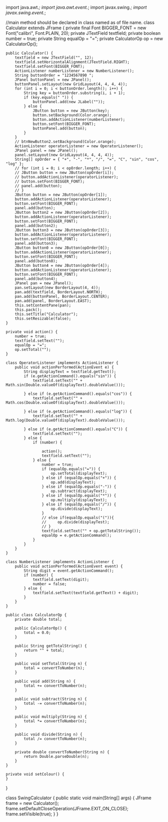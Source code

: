 
import java.awt.*;
import java.awt.event.*;
import javax.swing.*;
import javax.swing.event.*;

//main method should be declared in class named as of file name.
class Calculator extends JFrame {
    private final Font BIGGER_FONT = new Font("calibri", Font.PLAIN, 20);
    private JTextField textfield;
    private boolean number = true;
    private String equalOp = "=";
    private CalculatorOp op = new CalculatorOp();

    public Calculator() {
        textfield = new JTextField("", 12);
        textfield.setHorizontalAlignment(JTextField.RIGHT);
        textfield.setFont(BIGGER_FONT);
        ActionListener numberListener = new NumberListener();
        String buttonOrder = "1234567890 ";
        JPanel buttonPanel = new JPanel();
        buttonPanel.setLayout(new GridLayout(4, 4, 4, 4));
        for (int i = 0; i < buttonOrder.length(); i++) {
            String key = buttonOrder.substring(i, i + 1);
            if (key.equals(" ")) {
                buttonPanel.add(new JLabel(""));
            } else {
                JButton button = new JButton(key);
                button.setBackground(Color.orange);
                button.addActionListener(numberListener);
                button.setFont(BIGGER_FONT);
                buttonPanel.add(button);
            }
        }
        // btnNewButton2.setBackground(Color.orange);
        ActionListener operatorListener = new OperatorListener();
        JPanel panel = new JPanel();
        panel.setLayout(new GridLayout(4, 4, 4, 4));
        String[] opOrder = { "+", "-", "*", "/", "=", "C", "sin", "cos", "log" };
        // for (int i = 0; i < opOrder.length; i++) {
        // JButton button = new JButton(opOrder[i]);
        // button.addActionListener(operatorListener);
        // button.setFont(BIGGER_FONT);
        // panel.add(button);
        // }
        JButton button = new JButton(opOrder[1]);
        button.addActionListener(operatorListener);
        button.setFont(BIGGER_FONT);
        panel.add(button);
        JButton button2 = new JButton(opOrder[2]);
        button.addActionListener(operatorListener);
        button.setFont(BIGGER_FONT);
        panel.add(button2);
        JButton button3 = new JButton(opOrder[3]);
        button.addActionListener(operatorListener);
        button.setFont(BIGGER_FONT);
        panel.add(button3);
        JButton button0 = new JButton(opOrder[0]);
        button.addActionListener(operatorListener);
        button.setFont(BIGGER_FONT);
        panel.add(button0);
        JButton button4 = new JButton(opOrder[4]);
        button.addActionListener(operatorListener);
        button.setFont(BIGGER_FONT);
        panel.add(button4);
        JPanel pan = new JPanel();
        pan.setLayout(new BorderLayout(4, 4));
        pan.add(textfield, BorderLayout.NORTH);
        pan.add(buttonPanel, BorderLayout.CENTER);
        pan.add(panel, BorderLayout.EAST);
        this.setContentPane(pan);
        this.pack();
        this.setTitle("Calculator");
        this.setResizable(false);
    }

    private void action() {
        number = true;
        textfield.setText("");
        equalOp = "=";
        op.setTotal("");
    }

    class OperatorListener implements ActionListener {
        public void actionPerformed(ActionEvent e) {
            String displayText = textfield.getText();
            if (e.getActionCommand().equals("sin")) {
                textfield.setText("" + Math.sin(Double.valueOf(displayText).doubleValue()));

            } else if (e.getActionCommand().equals("cos")) {
                textfield.setText("" + Math.cos(Double.valueOf(displayText).doubleValue()));

            } else if (e.getActionCommand().equals("log")) {
                textfield.setText("" + Math.log(Double.valueOf(displayText).doubleValue()));

            } else if (e.getActionCommand().equals("C")) {
                textfield.setText("");
            } else {
                if (number) {

                    action();
                    textfield.setText("");
                } else {
                    number = true;
                    if (equalOp.equals("=")) {
                        op.setTotal(displayText);
                    } else if (equalOp.equals("+")) {
                        op.add(displayText);
                    } else if (equalOp.equals("-")) {
                        op.subtract(displayText);
                    } else if (equalOp.equals("*")) {
                        op.multiply(displayText);
                    } else if (equalOp.equals("/")) {
                        op.divide(displayText);
                    }
                    // else if(equalOp.equals("(")){
                    //     op.divide(displayTest);
                    // }
                    textfield.setText("" + op.getTotalString());
                    equalOp = e.getActionCommand();
                }
            }
        }
    }

    class NumberListener implements ActionListener {
        public void actionPerformed(ActionEvent event) {
            String digit = event.getActionCommand();
            if (number) {
                textfield.setText(digit);
                number = false;
            } else {
                textfield.setText(textfield.getText() + digit);
            }
        }
    }

    public class CalculatorOp {
        private double total;

        public CalculatorOp() {
            total = 0.0;
        }

        public String getTotalString() {
            return "" + total;
        }

        public void setTotal(String n) {
            total = convertToNumber(n);
        }

        public void add(String n) {
            total += convertToNumber(n);
        }

        public void subtract(String n) {
            total -= convertToNumber(n);
        }

        public void multiply(String n) {
            total *= convertToNumber(n);
        }

        public void divide(String n) {
            total /= convertToNumber(n);
        }

        private double convertToNumber(String n) {
            return Double.parseDouble(n);
        }
    }

    private void setColour() {
    }
}

class SwingCalculator {
    public static void main(String[] args) {
        JFrame frame = new Calculator();
        frame.setDefaultCloseOperation(JFrame.EXIT_ON_CLOSE);
        frame.setVisible(true);
    }
}
